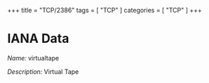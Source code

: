 +++
title = "TCP/2386"
tags = [ "TCP" ]
categories = [ "TCP" ]
+++

# IANA Data

_Name:_ virtualtape

_Description:_ Virtual Tape

